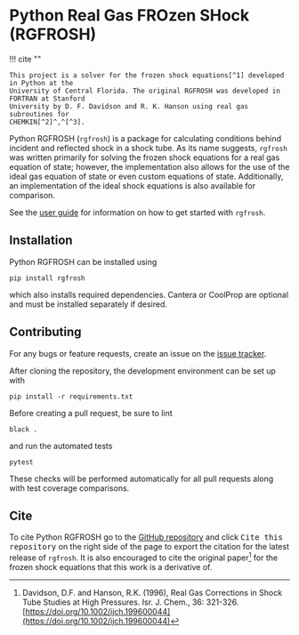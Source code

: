 # Python Real Gas FROzen SHock (RGFROSH)

!!! cite ""
    
    This project is a solver for the frozen shock equations[^1] developed in Python at the
    University of Central Florida. The original RGFROSH was developed in FORTRAN at Stanford 
    University by D. F. Davidson and R. K. Hanson using real gas subroutines for 
    CHEMKIN[^2]^,^[^3]. 
    

Python RGFROSH (`rgfrosh`) is a package for calculating conditions behind incident and reflected shock in
a shock tube. As its name suggests, `rgfrosh` was written primarily for solving the frozen shock equations for
a real gas equation of state; however, the implementation also allows for the use of the ideal gas equation of state or 
even custom equations of state. Additionally, an implementation of the ideal shock equations is also available for comparison. 

See the [user guide](guide/getting-started) for information on how to get started with `rgfrosh`.

## Installation

Python RGFROSH can be installed using

```
pip install rgfrosh
```

which also installs required dependencies. Cantera or CoolProp are optional and must 
be installed separately if desired.

## Contributing

For any bugs or feature requests, create an issue on the 
[issue tracker](https://github.com/VasuLab/RGFROSH/issues). 

After cloning the repository, the development environment can be set up with

```
pip install -r requirements.txt
```

Before creating a pull request, be sure to lint

```
black .
```

and run the automated tests

```
pytest
```

These checks will be performed automatically for all pull requests along
with test coverage comparisons.

## Cite

To cite Python RGFROSH go to the [GitHub repository](https://github.com/VasuLab/RGFROSH) and click 
<kbd>Cite this repository</kbd> on the right side of the page to export the citation for the latest 
release of `rgfrosh`. It is also encouraged to cite the original paper[^1] for the frozen shock 
equations that this work is a derivative of.


[^1]: Davidson, D.F. and Hanson, R.K. (1996), Real Gas Corrections in Shock Tube Studies 
at High Pressures. Isr. J. Chem., 36: 321-326. 
[https://doi.org/10.1002/ijch.199600044](https://doi.org/10.1002/ijch.199600044)
[^2]: P. Barry Butler, "Real Gas Equations of State for Chemkin" Sandia Report No. 
SAND88-3188 (1988). [https://doi.org/10.2172/6224858](https://doi.org/10.2172/6224858)
[^3]: R. G. Schmitt, P. B. Butler, N. B. French "Chemkin real gas: a Fortran package for 
analaysis of thermodynamic properties and chemical kinetics in non-ideal systems," 
U. of Iowa Report UIME PPB 93-006 (1994).

